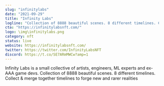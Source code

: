 ```yaml
---
slug: "infinitylabs"
date: "2021-09-29"
title: "Infinity Labs"
logline: "Collection of 8888 beautiful scenes. 8 different timelines. Collect & merge together timelines to forge new and rarer realities"
cta: "https://infinitylabsnft.com/"
logo: \img\infinitylabs.png
category: nft
status: live
website: https://infinitylabsnft.com/
twitter: https://twitter.com/InfinityLabsNFT
discord: https://t.co/SE7ARmMWCw?amp=1
---
```


Infinity Labs is a small collective of artists, engineers, ML experts and ex-AAA game devs.
Collection of 8888 beautiful scenes. 8 different timelines. Collect & merge together timelines to forge new and rarer realities